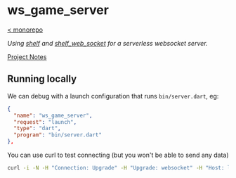 # ws_game_server

[< monorepo](../../README.md)

*Using [shelf](https://pub.dev/packages/shelf) and [shelf_web_socket](https://pub.dev/packages/shelf_web_socket) for a serverless websocket server.*

[Project Notes](https://enspyrco.notion.site/WS-Game-Server-c387081d4cc84c34b89bb92e1b78e48e)

## Running locally

We can debug with a launch configuration that runs `bin/server.dart`, eg:

```json
{
  "name": "ws_game_server",
  "request": "launch",
  "type": "dart",
  "program": "bin/server.dart"
},
```

You can use curl to test connecting (but you won't be able to send any data)

```sh
curl -i -N -H "Connection: Upgrade" -H "Upgrade: websocket" -H "Host: localhost" -H "Origin: http://localhost" -H "Sec-WebSocket-Version: 13" -H "Sec-WebSocket-Key: SGVsbG8sIHdvcmxkIQ==" http://localhost:8080
```